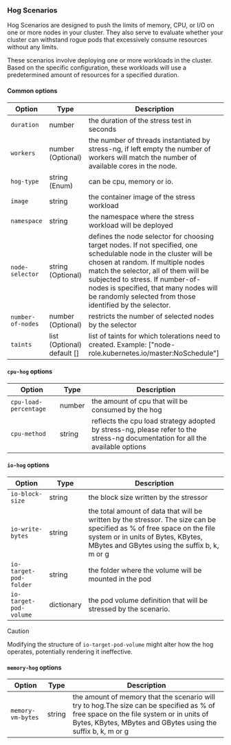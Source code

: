 ### Hog Scenarios

Hog Scenarios are designed to push the limits of memory, CPU, or I/O on one or more nodes in your cluster. 
They also serve to evaluate whether your cluster can withstand rogue pods that excessively consume resources 
without any limits.

These scenarios involve deploying one or more workloads in the cluster. Based on the specific configuration, 
these workloads will use a predetermined amount of resources for a specified duration.

#### Common options

| Option  | Type                                                                                                                                                                                                                                                                                                                                                    | Description                                                                                                                                                                                                                                                                                                                           |
|---------|---------------------------------------------------------------------------------------------------------------------------------------------------------------------------------------------------------------------------------------------------------------------------------------------------------------------------------------------------------|---------------------------------------------------------------------------------------------------------------------------------------------------------------------------------------------------------------------------------------------------------------------------------------------------------------------------------------|
|`duration`| number                                                                                                                                                                                                                                                                                                                                                  | the duration of the stress test in seconds                                                                                                                                                                                                                                                                                            |
|`workers`| number (Optional)                                                                                                                                                                                                                                                                                                                                       | the number of threads instantiated by stress-ng, if left empty the number of workers will match the number of available cores in the node.                                                                                                                                                                                            |
|`hog-type`| string (Enum)                                                                                                                                                                                                                                                                                                                                           | can be cpu, memory or io.                                                                                                                                                                                                                                                                                                             |
|`image`| string                                                                                                                                                                                                                                                                                                                                                  | the container image of the stress workload                                                                                                                                                                                                                                                                                            |
|`namespace`| string                                                                                                                                                                                                                                                                                                                                                  | the namespace where the stress workload will be deployed                                                                                                                                                                                                                                                                              |
|`node-selector`| string (Optional) | defines the node selector for choosing target nodes. If not specified, one schedulable node in the cluster will be chosen at random. If multiple nodes match the selector, all of them will be subjected to stress. If number-of-nodes is specified, that many nodes will be randomly selected from those identified by the selector. |
|`number-of-nodes`| number (Optional) | restricts the number of selected nodes by the selector|
|`taints`| list (Optional) default [] | list of taints for which tolerations need to created. Example: ["node-role.kubernetes.io/master:NoSchedule"]|



#### `cpu-hog` options

| Option  | Type   |Description|
|---|--------|---|
|`cpu-load-percentage`| number | the amount of cpu that will be consumed by the hog|
|`cpu-method`| string | reflects the cpu load strategy adopted by stress-ng, please refer to the stress-ng documentation for all the available options|




#### `io-hog` options

| Option                | Type   | Description                                                                                                                                                                                                  |
|-----------------------|--------|--------------------------------------------------------------------------------------------------------------------------------------------------------------------------------------------------------------|
| `io-block-size`       |string| the block size written by the stressor                                                                                                                                                                       |
| `io-write-bytes`      |string| the total amount of data that will be written by the stressor. The size can be specified as % of free space on the file system or in units of Bytes, KBytes, MBytes and GBytes using the suffix b, k, m or g |
| `io-target-pod-folder` |string| the folder where the volume will be mounted in the pod                                                                                                                                                       |
| `io-target-pod-volume`| dictionary | the pod volume definition that will be stressed by the scenario.                                                                                                                                             |

> [!CAUTION]
> Modifying the structure of `io-target-pod-volume` might alter how the hog operates, potentially rendering it ineffective.

#### `memory-hog` options

| Option                | Type   |Description|
|-----------------------|--------|---|
|`memory-vm-bytes`| string | the amount of memory that the scenario will try to hog.The size can be specified as % of free space on the file system or in units of Bytes, KBytes, MBytes and GBytes using the suffix b, k, m or g | 